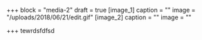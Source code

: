 +++
block = "media-2"
draft = true
[image_1]
caption = ""
image = "/uploads/2018/06/21/edit.gif"
[image_2]
caption = ""
image = ""

+++
tewrdsfdfsd